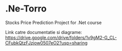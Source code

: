 # .Ne-Torro
Stocks Price Prediction Project for .Net course

Link catre documentatie si diagrame: https://drive.google.com/drive/folders/1v9gM2-G_CL-CFubkQtzFJzjow0507eO2?usp=sharing
